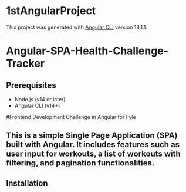 
# 1stAngularProject

This project was generated with [Angular CLI](https://github.com/angular/angular-cli) version 18.1.1.

# Angular-SPA-Health-Challenge-Tracker

## Prerequisites

- Node.js (v14 or later)
- Angular CLI (v14+)

#Frontend Development Challenge in Angular for Fyle

## This is a simple Single Page Application (SPA) built with Angular. It includes features such as user input for workouts, a list of workouts with filtering, and pagination functionalities.

## Installation
